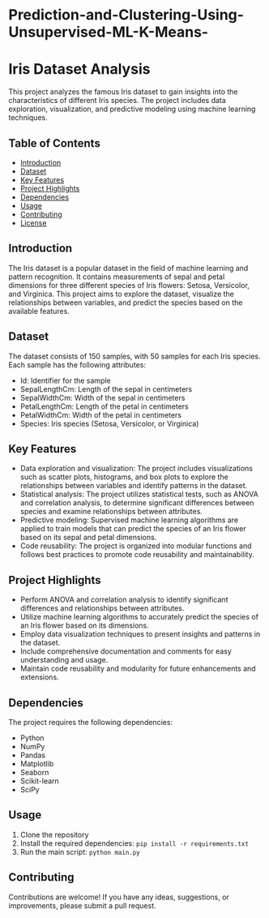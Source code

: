 # Prediction-and-Clustering-Using-Unsupervised-ML-K-Means-
# Iris Dataset Analysis

This project analyzes the famous Iris dataset to gain insights into the characteristics of different Iris species. The project includes data exploration, visualization, and predictive modeling using machine learning techniques.

## Table of Contents

- [Introduction](#introduction)
- [Dataset](#dataset)
- [Key Features](#key-features)
- [Project Highlights](#project-highlights)
- [Dependencies](#dependencies)
- [Usage](#usage)
- [Contributing](#contributing)
- [License](#license)

## Introduction

The Iris dataset is a popular dataset in the field of machine learning and pattern recognition. It contains measurements of sepal and petal dimensions for three different species of Iris flowers: Setosa, Versicolor, and Virginica. This project aims to explore the dataset, visualize the relationships between variables, and predict the species based on the available features.

## Dataset

The dataset consists of 150 samples, with 50 samples for each Iris species. Each sample has the following attributes:

- Id: Identifier for the sample
- SepalLengthCm: Length of the sepal in centimeters
- SepalWidthCm: Width of the sepal in centimeters
- PetalLengthCm: Length of the petal in centimeters
- PetalWidthCm: Width of the petal in centimeters
- Species: Iris species (Setosa, Versicolor, or Virginica)

## Key Features

- Data exploration and visualization: The project includes visualizations such as scatter plots, histograms, and box plots to explore the relationships between variables and identify patterns in the dataset.
- Statistical analysis: The project utilizes statistical tests, such as ANOVA and correlation analysis, to determine significant differences between species and examine relationships between attributes.
- Predictive modeling: Supervised machine learning algorithms are applied to train models that can predict the species of an Iris flower based on its sepal and petal dimensions.
- Code reusability: The project is organized into modular functions and follows best practices to promote code reusability and maintainability.

## Project Highlights

- Perform ANOVA and correlation analysis to identify significant differences and relationships between attributes.
- Utilize machine learning algorithms to accurately predict the species of an Iris flower based on its dimensions.
- Employ data visualization techniques to present insights and patterns in the dataset.
- Include comprehensive documentation and comments for easy understanding and usage.
- Maintain code reusability and modularity for future enhancements and extensions.

## Dependencies

The project requires the following dependencies:

- Python 
- NumPy 
- Pandas 
- Matplotlib 
- Seaborn 
- Scikit-learn 
- SciPy 

## Usage

1. Clone the repository
2. Install the required dependencies: `pip install -r requirements.txt`
3. Run the main script: `python main.py`

## Contributing

Contributions are welcome! If you have any ideas, suggestions, or improvements, please submit a pull request.
